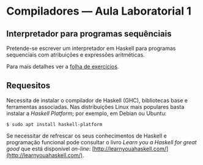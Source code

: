 
# Compiladores &mdash; Aula Laboratorial 1

## Interpretador para programas sequênciais

Pretende-se escrever um interpretador em Haskell para programas
sequenciais com atribuições e expressões aritméticas.

Para mais detalhes ver a [folha de exercícios](aula-lab-1.pdf).

## Requesitos

Necessita de instalar o compilador de Haskell (GHC), bibliotecas base
e ferramentas associadas.  Nas distribuições Linux mais populares
basta instalar a *Haskell Platform*; por exemplo, em Debian ou Ubuntu:

~~~
$ sudo apt install haskell-platform
~~~

Se necessitar de refrescar os seus conhecimentos de Haskell e
programação funcional pode consultar o livro *Learn you a Haskell for
great good* que está disponível *on-line*:
[http://learnyouahaskell.com/](http://learnyouahaskell.com/).

  



